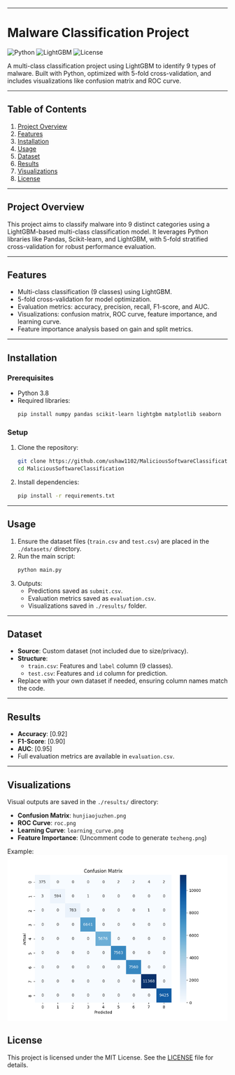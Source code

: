 
---

# Malware Classification Project

![Python](https://img.shields.io/badge/Python-3.8-blue.svg) ![LightGBM](https://img.shields.io/badge/LightGBM-3.8-green.svg) ![License](https://img.shields.io/badge/License-MIT-yellow.svg)

A multi-class classification project using LightGBM to identify 9 types of malware. Built with Python, optimized with 5-fold cross-validation, and includes visualizations like confusion matrix and ROC curve.

---

## Table of Contents
1. [Project Overview](#project-overview)
2. [Features](#features)
3. [Installation](#installation)
4. [Usage](#usage)
5. [Dataset](#dataset)
6. [Results](#results)
7. [Visualizations](#visualizations)
8. [License](#license)

---

## Project Overview
This project aims to classify malware into 9 distinct categories using a LightGBM-based multi-class classification model. It leverages Python libraries like Pandas, Scikit-learn, and LightGBM, with 5-fold stratified cross-validation for robust performance evaluation.

---

## Features
- Multi-class classification (9 classes) using LightGBM.
- 5-fold cross-validation for model optimization.
- Evaluation metrics: accuracy, precision, recall, F1-score, and AUC.
- Visualizations: confusion matrix, ROC curve, feature importance, and learning curve.
- Feature importance analysis based on gain and split metrics.

---

## Installation

### Prerequisites
- Python 3.8
- Required libraries:
  ```bash
  pip install numpy pandas scikit-learn lightgbm matplotlib seaborn
  ```

### Setup
1. Clone the repository:
   ```bash
   git clone https://github.com/ushaw1102/MaliciousSoftwareClassification.git
   cd MaliciousSoftwareClassification
   ```
2. Install dependencies:
   ```bash
   pip install -r requirements.txt
   ```

---

## Usage
1. Ensure the dataset files (`train.csv` and `test.csv`) are placed in the `./datasets/` directory.
2. Run the main script:
   ```bash
   python main.py
   ```
3. Outputs:
   - Predictions saved as `submit.csv`.
   - Evaluation metrics saved as `evaluation.csv`.
   - Visualizations saved in `./results/` folder.

---

## Dataset
- **Source**: Custom dataset (not included due to size/privacy).
- **Structure**:
  - `train.csv`: Features and `label` column (9 classes).
  - `test.csv`: Features and `id` column for prediction.
- Replace with your own dataset if needed, ensuring column names match the code.

---

## Results
- **Accuracy**: [0.92]
- **F1-Score**: [0.90]
- **AUC**: [0.95]
- Full evaluation metrics are available in `evaluation.csv`.

---

## Visualizations
Visual outputs are saved in the `./results/` directory:
- **Confusion Matrix**: `hunjiaojuzhen.png`
- **ROC Curve**: `roc.png`
- **Learning Curve**: `learning_curve.png`
- **Feature Importance**: (Uncomment code to generate `tezheng.png`)

Example:
![Confusion Matrix](./results/hunjiaojuzhen.png)

## License
This project is licensed under the MIT License. See the [LICENSE](./LICENSE) file for details.


